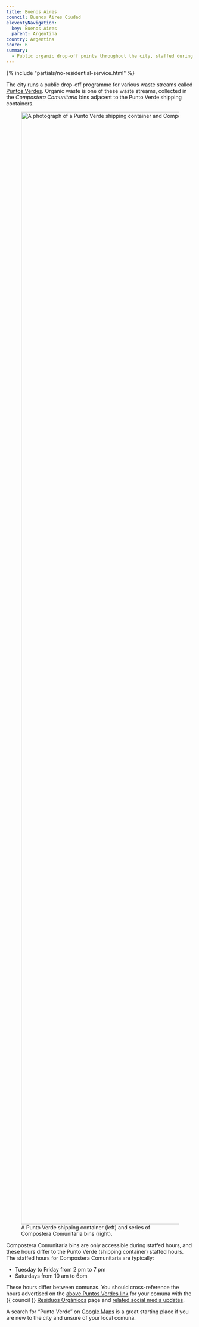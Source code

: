 ```yaml
---
title: Buenos Aires
council: Buenos Aires Ciudad
eleventyNavigation:
  key: Buenos Aires
  parent: Argentina
country: Argentina
score: 6
summary:
  - Public organic drop-off points throughout the city, staffed during certain hours
---
```


{% include "partials/no-residential-service.html" %}

The city runs a public drop-off programme for various waste streams called <a href="https://ciudadverde.gob.ar/puntos-verdes/" target="_blank" rel="noopener">Puntos Verdes</a>. Organic waste is one of these waste streams, collected in the _Compostera Comunitaria_ bins adjacent to the Punto Verde shipping containers.

<figure>
  <img src="{% src 'buenos-aires/punto-verde.jpg' %}"
  srcset="{% srcset 'buenos-aires/punto-verde.jpg' %}"
  alt="A photograph of a Punto Verde shipping container and Compostera Comunitaria compost bins in Buenos Aires."
  width="3984"
  height="2988"
  loading="lazy">
  <figcaption>A Punto Verde shipping container (left) and series of Compostera Comunitaria bins (right).</figcaption>
</figure>

Compostera Comunitaria bins are only accessible during staffed hours, and these hours differ to the Punto Verde (shipping container) staffed hours. The staffed hours for Compostera Comunitaria are typically:

- Tuesday to Friday from 2 pm to 7 pm
- Saturdays from 10 am to 6pm

These hours differ between comunas. You should cross-reference the hours advertised on the <a href="https://ciudadverde.gob.ar/puntos-verdes/" target="_blank" rel="noopener">above Puntos Verdes link</a> for your comuna with the {{ council }} <a href="https://ciudadverde.gob.ar/residuos-organicos/" target="_blank" rel="noopener">Residuos Orgánicos</a> page and <a href="https://buenosaires.gob.ar/noticias/residuos-organicos-la-ciudad-instala-composteras-en-puntos-verdes-de-las-15-comunas" target="_blank" rel="noopener">related social media updates</a>.

A search for “Punto Verde” on <a href="https://www.google.com/maps/search/punto+verde/@-34.606566,-58.4887043,12.46z/data=!4m2!2m1!6e2?entry=ttu" target="_blank" rel="noopener">Google Maps</a> is a great starting place if you are new to the city and unsure of your local comuna.
